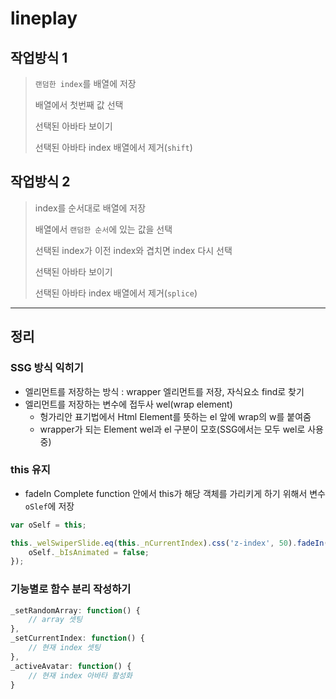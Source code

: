 # lineplay

## 작업방식 1

> `랜덤한 index`를 배열에 저장
> 
> 배열에서 첫번째 값 선택
> 
> 선택된 아바타 보이기
> 
> 선택된 아바타 index 배열에서 제거(`shift`)

## 작업방식 2

> index를 순서대로 배열에 저장
> 
> 배열에서 `랜덤한 순서`에 있는 값을 선택
> 
> 선택된 index가 이전 index와 겹치면 index 다시 선택
> 
> 선택된 아바타 보이기
> 
> 선택된 아바타 index 배열에서 제거(`splice`)

------------

## 정리

### SSG 방식 익히기

* 엘리먼트를 저장하는 방식 : wrapper 엘리먼트를 저장, 자식요소 find로 찾기
* 엘리먼트를 저장하는 변수에 접두사 wel(wrap element)
	* 헝가리안 표기법에서 Html Element를 뜻하는 el 앞에 wrap의 w를 붙여줌
	* wrapper가 되는 Element wel과 el 구분이 모호(SSG에서는 모두 wel로 사용 중)

### this 유지

* fadeIn Complete function 안에서 this가 해당 객체를 가리키게 하기 위해서 변수 `oSlef`에 저장

```javascript
var oSelf = this;

this._welSwiperSlide.eq(this._nCurrentIndex).css('z-index', 50).fadeIn(400, function(){
	oSelf._bIsAnimated = false;
});
```

### 기능별로 함수 분리 작성하기
```javascript
_setRandomArray: function() {
	// array 셋팅
},
_setCurrentIndex: function() {
	// 현재 index 셋팅
},
_activeAvatar: function() {
	// 현재 index 아바타 활성화
}
```
